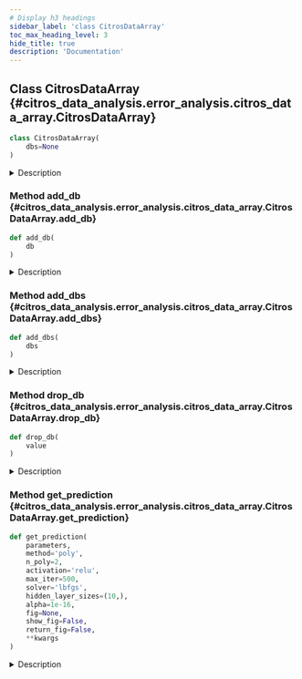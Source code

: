 ```yaml
---
# Display h3 headings
sidebar_label: 'class CitrosDataArray'
toc_max_heading_level: 3
hide_title: true
description: 'Documentation'
---
```









    
## Class CitrosDataArray {#citros_data_analysis.error_analysis.citros_data_array.CitrosDataArray}





```python
class CitrosDataArray(
    dbs=None
)
```


<details>
  <summary>Description</summary>

Store CitrosData objects in a "dbs" attribute for regression analysis.

---
#### Parameters

**```dbs```** :&ensp;**list**
:   list of CitrosData objects





</details>






    
### Method add_db {#citros_data_analysis.error_analysis.citros_data_array.CitrosDataArray.add_db}




```python
def add_db(
    db
)
```


<details>
  <summary>Description</summary>

Add one CitrosData object to CitrosDataArray.

---
#### Parameters

**```db```** :&ensp;**[CitrosData](citros_data.md#citros_data_analysis.error_analysis.citros_data.CitrosData "citros_data_analysis.error_analysis.citros_data.CitrosData")**
:   CitrosData object to add to storage.


</details>


    
### Method add_dbs {#citros_data_analysis.error_analysis.citros_data_array.CitrosDataArray.add_dbs}




```python
def add_dbs(
    dbs
)
```


<details>
  <summary>Description</summary>

Add list of CitrosData objects to CitrosDataArray.

---
#### Parameters

**```dbs```** :&ensp;**list **
:   list of CitrosData objects to add to storage.


</details>


    
### Method drop_db {#citros_data_analysis.error_analysis.citros_data_array.CitrosDataArray.drop_db}




```python
def drop_db(
    value
)
```


<details>
  <summary>Description</summary>

Remove CitrosData object from CitrosDataArray.

If **value** is an int, then removes by index, 
if **value** is a CitrosData object, then removes it if it exists in CitrosDataArray.

---
#### Parameters

**```value```** :&ensp;**int** or **[CitrosData](citros_data.md#citros_data_analysis.error_analysis.citros_data.CitrosData "citros_data_analysis.error_analysis.citros_data.CitrosData")**
:   &nbsp;


</details>


    
### Method get_prediction {#citros_data_analysis.error_analysis.citros_data_array.CitrosDataArray.get_prediction}




```python
def get_prediction(
    parameters,
    method='poly',
    n_poly=2,
    activation='relu',
    max_iter=500,
    solver='lbfgs',
    hidden_layer_sizes=(10,),
    alpha=1e-16,
    fig=None,
    show_fig=False,
    return_fig=False,
    **kwargs
)
```


<details>
  <summary>Description</summary>

Show the predictions based on the results of the regression solution, neural net or gaussian mixture model.

---
#### Parameters

**```parameters```** :&ensp;**dict**
:   Names of the independent parameters and their values to calculate the prediction.


**```method```** :&ensp;**str** or **list** of **str**, default `'regression'`
:   If the **method** is 'poly', the polinomial regression is solved.
    If the **method** is 'neural_net', the solution is finding by sklearn.neural_network.MLPRegressor.
    If the **method** is 'gmm', the gaussian mixture model is built and used for the prediction.


**```n_poly```** :&ensp;**int**, default **2**
:   Only used if **method** = 'poly'.
    The highest degree of the polynomial (1 for linear, 2 for quadratic, etc).


**```activation```** :&ensp;`{'relu', 'identity', 'logistic'` or `'tanh'}`, default `'relu'`
:   Only used if **method** = 'neural_net'.
    Activation function for the hidden layer, see sklearn.neural_network.MLPRegressor


**```max_iter```** :&ensp;**int**, default **500**
:   Only used if **method** = 'neural_net'.
    Maximum number of iterations.


**```solver```** :&ensp;`{'lbfgs', 'sgd', 'adam'}`, default `'lbfgs'`
:   Only used if **method** = 'neural_net'.
    The solver for weight optimization.


**```hidden_layer_sizes```** :&ensp;`array-like` of `shape(n_layers - 2,)`, default=**(10,)**
:   Only used if **method** = 'neural_net'.
    The ith element represents the number of neurons in the ith hidden layer.


**```alpha```** :&ensp;**float**, default `1e-16`
:   Only used if **method** = 'gmm'.
    Value of the covariance element of parameters.


**```fig```** :&ensp;**matplotlib.figure.Figure**, optional
:   figure to plot on. If None, then the new one is created.


**```show_fig```** :&ensp;**bool**, default **True**
:   If the figure will be shown.


**```return_fig```** :&ensp;**bool**, default **False**
:   If True, the figure and ax (or list of ax) will be returned.


**```**kwargs```**
:   other keyword arguments for **method** = 'neural_net', see sklearn.neural_network.MLPRegressor.

---
#### Returns

**```result```** :&ensp;**pandas.DataFrame**
:   Predicted table


**```fig```** :&ensp;**matplotlib.figure.Figure**
:   if **return_fig** set to True


**```ax```** :&ensp;**matplotlib.axes.Axes** or **list** of **matplotlib.axes.Axes**
:   if **return_fig** set to True

---
#### Examples

Create CitrosDataArray object:

```python
>>> db_array = analysis.CitrosDataArray()
```


Let's assume that for the topic 'A' there are simulations for the four different values of the some parameter 't', 
that is written in json-data column 'data.t'. To get list of the 'data.t' parameters get_unique_values() 
method may be used:

```python
>>> list_t = citros.topic('A').get_unique_values('data.t')
>>> print(list_t)
[-1.5, 0, 2.5, 4]
```


Let's find prediction for the values of the 'data.x.x_1' json-column for the case when 'data.t' equals 1.
Query data for each of these parameter values, set it as parameter, assign indexes over 'data.time' axis to set
correspondence between different simulations and pass the result to CitrosDataArray that we created:

```python
>>> for t in list_t:
...     #query data
...     df = citros.topic('A')\
...                .set_filter({'data.t': [t]})\
...                .data(['data.x.x_1', 'data.time', 'data.t'])
...
...     #create CitrosData object and set 'data.t' as a parameter.
...     dataset = analysis.CitrosData(df,  
...                                  data_label=['data.x.x_1'],
...                                  units = 'm', 
...                                  parameter_label = ['data.t'])
...
...     #scale over 'data.time'
...     db_sc = dataset.scale_data(n_points = 100, 
...                                param_label = 'data.time', 
...                                show_fig = False)
...
...     #store in CitrosDataArray by add_db() method
...     db_array.add_db(db_sc)
```


Get the prediction with 'poly' method:

```python
>>> result = db_array.get_prediction(parameters = {'data.t': 1},
...                                  method = 'poly', 
...                                  n_poly = 2,
...                                  show_fig = True)
>>> print(result)
    data.time   data.x.x_1
0       0.000000        1.155301
1       0.010101        1.145971
2       0.020202        1.232255
...
```

</details>